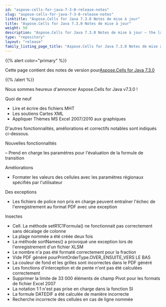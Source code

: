 ```yaml
---
id: "aspose-cells-for-java-7-3-0-release-notes"
slug: "aspose-cells-for-java-7-3-0-release-notes"
linktitle: "Aspose.Cells for Java 7.3.0 Notes de mise à jour"
title: "Aspose.Cells for Java 7.3.0 Notes de mise à jour"
weight: 50
description: "Aspose.Cells for Java 7.3.0 Notes de mise à jour – the latest updates and fixes."
type: "repository"
layout: "release"
family_listing_page_title: "Aspose.Cells for Java 7.3.0 Notes de mise à jour"
---
```

{{% alert color="primary" %}} 

 Cette page contient des notes de version pour[Aspose.Cells for Java 7.3.0](https://releases.aspose.com/cells/java/new-releases/aspose.cells-for-java-7.3.0/)

{{% /alert %}} 

Nous sommes
 heureux d'annoncer Aspose.Cells for Java v7.3.0 !

 Quoi de neuf

- Lire
 et écrire des fichiers MHT
- Les soutiens
 Cartes XML
- Appliquer
 Thèmes MS Excel 2007/2010 aux graphiques



 D'autres fonctionnalités, améliorations et correctifs notables sont indiqués ci-dessous.

 Nouvelles fonctionnalités

 – Prend en charge les paramètres pour l'évaluation de la formule de transition

 Améliorations

- Formater les valeurs des cellules avec les paramètres régionaux spécifiés par l'utilisateur

 Des exceptions

- Les fichiers de police non pris en charge peuvent entraîner l'échec de l'enregistrement au format PDF avec une exception

 Insectes

- Cell. La méthode setR1C1Formula() ne fonctionnait pas correctement sans décalage de colonne
- La plage nommée a été créée deux fois
- La méthode sortNames() a provoqué une exception lors de l'enregistrement d'un fichier XLSM
- Le nombre n'a pas été formaté correctement pour la fraction
- Vide PDF généré pourPrintOrderType.OVER_ENSUITE_VERS LE BAS
- La couleur de fond et les grilles sont incorrectes dans le PDF généré
- Les fonctions d'interception et de pente n'ont pas été calculées correctement
- Supprimer la limite de 33 000 éléments de champ Pivot pour les formats de fichier Excel 2007
- La notation 1:1 n'est pas prise en charge dans la fonction SI
- La formule DATEDIF a été calculée de manière incorrecte
- Recherche incorrecte des cellules en cas de ligne nommée
